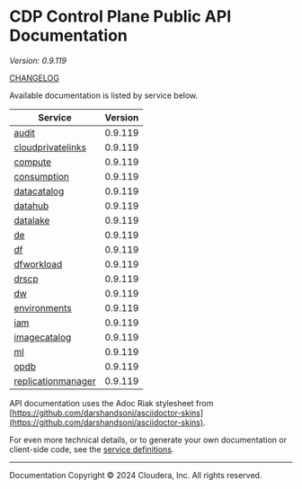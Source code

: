 # CDP Control Plane Public API Documentation

*Version: 0.9.119*

[CHANGELOG](CHANGELOG.md)

Available documentation is listed by service below.

| Service | Version |
| --- | --- |
| [audit](./audit/index.html) | 0.9.119 |
| [cloudprivatelinks](./cloudprivatelinks/index.html) | 0.9.119 |
| [compute](./compute/index.html) | 0.9.119 |
| [consumption](./consumption/index.html) | 0.9.119 |
| [datacatalog](./datacatalog/index.html) | 0.9.119 |
| [datahub](./datahub/index.html) | 0.9.119 |
| [datalake](./datalake/index.html) | 0.9.119 |
| [de](./de/index.html) | 0.9.119 |
| [df](./df/index.html) | 0.9.119 |
| [dfworkload](./dfworkload/index.html) | 0.9.119 |
| [drscp](./drscp/index.html) | 0.9.119 |
| [dw](./dw/index.html) | 0.9.119 |
| [environments](./environments/index.html) | 0.9.119 |
| [iam](./iam/index.html) | 0.9.119 |
| [imagecatalog](./imagecatalog/index.html) | 0.9.119 |
| [ml](./ml/index.html) | 0.9.119 |
| [opdb](./opdb/index.html) | 0.9.119 |
| [replicationmanager](./replicationmanager/index.html) | 0.9.119 |

API documentation uses the Adoc Riak stylesheet from
[https://github.com/darshandsoni/asciidoctor-skins](https://github.com/darshandsoni/asciidoctor-skins).

For even more technical details, or to generate your own documentation or client-side code, see the
[service definitions](swagger/).

----

Documentation Copyright © 2024 Cloudera, Inc. All rights reserved.

